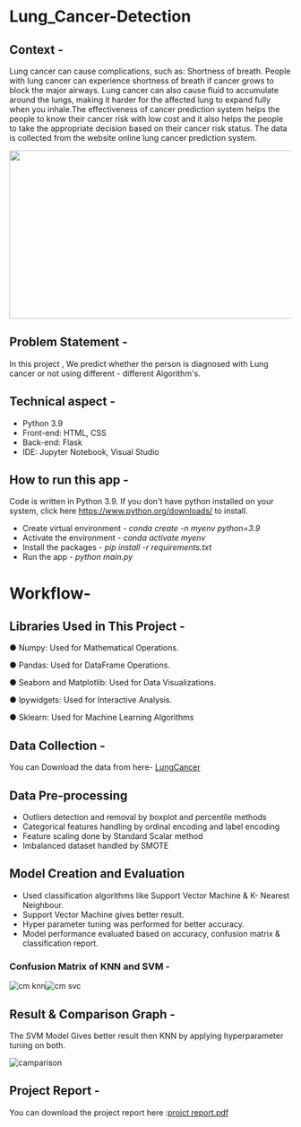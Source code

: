 # Lung_Cancer-Detection
## Context -
Lung cancer can cause complications, such as: Shortness of breath. People with lung cancer can experience shortness of breath if cancer grows to block the major airways. Lung cancer can also cause fluid to accumulate around the lungs, making it harder for the affected lung to expand fully when you inhale.The effectiveness of cancer prediction system helps the people to know their cancer risk with low cost and it also helps the people to take the appropriate decision based on their cancer risk status. The data is collected from the website online lung cancer prediction system.


<img align = "center" height = "300" width = "700" src = "https://repository-images.githubusercontent.com/474572546/d2b783f4-a08f-4b2a-b26b-4989404f9304">

## Problem Statement -
In this project , We predict whether the person is diagnosed with Lung cancer or not using different - different Algorithm's.

## Technical aspect -
*  Python 3.9
*	Front-end: HTML, CSS
*	Back-end: Flask
*	IDE: Jupyter Notebook, Visual Studio

## How to run this app -
Code is written in Python 3.9. If you don't have python installed on your system, click here https://www.python.org/downloads/ to install.
* Create virtual environment - *conda create -n myenv python=3.9*
*	Activate the environment - *conda activate myenv*
*	Install the packages - *pip install -r requirements.txt*
*	Run the app - *python main.py*

# Workflow-
## Libraries Used in This Project - 
   
● Numpy: Used for Mathematical Operations.

● Pandas: Used for DataFrame Operations.

● Seaborn and Matplotlib: Used for Data Visualizations.

● Ipywidgets: Used for Interactive Analysis.

● Sklearn: Used for Machine Learning Algorithms

 ## Data Collection -
   You can Download the data from here- [LungCancer](https://www.kaggle.com/datasets/sakshi20008/survey-lung-cancer-prediction)
   
 ## Data Pre-processing
*	Outliers detection and removal by boxplot and percentile methods
*	Categorical features handling by ordinal encoding and label encoding
*	Feature scaling done by Standard Scalar method
*	Imbalanced dataset handled by SMOTE

## Model Creation and Evaluation
* Used classification algorithms like Support Vector Machine & K- Nearest Neighbour.
* Support Vector Machine gives better result.
* Hyper parameter tuning was performed for better accuracy.
* Model performance evaluated based on accuracy, confusion matrix & classification report.

### Confusion Matrix of KNN and SVM -
![cm knn](https://user-images.githubusercontent.com/84726790/184611490-2011ad19-633f-4887-bc6b-63e390ae27d3.png)![cm svc](https://user-images.githubusercontent.com/84726790/184611675-d6ebd8ce-6b12-4f72-a68d-a651381310a2.png)

## Result & Comparison  Graph -
The SVM Model Gives better result then KNN by applying hyperparameter tuning on both.

![camparison](https://user-images.githubusercontent.com/84726790/184611901-25399da2-3e56-4198-ad56-59be0db1663e.png)

## Project Report -
You can download the project report here :[projct report.pdf](https://github.com/sakshijha8/Lung_Cancer-Detection--End-to-End-Project/files/9336348/projct.report.pdf)

